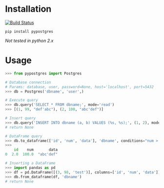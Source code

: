 # Installation
[![Build Status](https://travis-ci.org/marcelluzs/pypostgres.svg?branch=master)](https://travis-ci.org/marcelluzs/pypostgres)

```
pip install pypostgres
```

*Not tested in python 2.x*

# Usage

```python
>>> from pypostgres import Postgres

# Database connection
# Params: database, user, password=None, host='localhost', port=5432
>>> db = Postgres('dbname', 'user',)

# Execute query
>>> db.query('SELECT * FROM dbname;', mode='read')
>>> [(1, 99, "def'abc"), (2, 100, "abc'def")]

# Insert query
>>> db.query('INSERT INTO dbname (a, b) VALUES (%s, %s);', (1, 2), mode='write')
# return None

# DataFrame query
>>> db.to_dataframe(['id', 'num', 'data'], 'dbname', conditions="num > 1")
>>> 
    id    num       data
0  2.0  100.0  "abc'def"

# Inserting a DataFrame
>>> import pandas as pd
>>> df = pd.DataFrame([(3, 98, 'test')], columns=['id', 'num', 'data'])
>>> db.from_dataframe(df, 'dbname')
# return None
```
